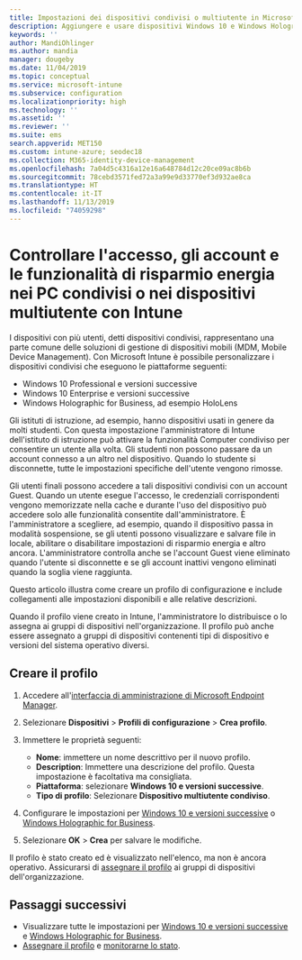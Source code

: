 ```yaml
---
title: Impostazioni dei dispositivi condivisi o multiutente in Microsoft Intune - Azure | Microsoft Docs
description: Aggiungere e usare dispositivi Windows 10 e Windows Holographic for Business condivisi o usati da più utenti in Microsoft Intune. Visualizzare un elenco di tutte le impostazioni e delle loro funzioni nei dispositivi, inclusi i dispositivi Microsoft HoloLens. Controllare gli account Guest, gestire gli account ed eliminare quelli inattivi, consentire o impedire il salvataggio nella risorsa di archiviazione locale, impostare le opzioni di alimentazione e sospensione, scegliere quando installare gli aggiornamenti e usare i dispositivi in ambienti di formazione in un profilo di configurazione del dispositivo.
keywords: ''
author: MandiOhlinger
ms.author: mandia
manager: dougeby
ms.date: 11/04/2019
ms.topic: conceptual
ms.service: microsoft-intune
ms.subservice: configuration
ms.localizationpriority: high
ms.technology: ''
ms.assetid: ''
ms.reviewer: ''
ms.suite: ems
search.appverid: MET150
ms.custom: intune-azure; seodec18
ms.collection: M365-identity-device-management
ms.openlocfilehash: 7a04d5c4316a12e16a648784d12c20ce09ac8b6b
ms.sourcegitcommit: 78cebd3571fed72a3a99e9d33770ef3d932ae8ca
ms.translationtype: HT
ms.contentlocale: it-IT
ms.lasthandoff: 11/13/2019
ms.locfileid: "74059298"
---
```

# <a name="control-access-accounts-and-power-features-on-shared-pc-or-multi-user-devices-using-intune"></a>Controllare l'accesso, gli account e le funzionalità di risparmio energia nei PC condivisi o nei dispositivi multiutente con Intune

I dispositivi con più utenti, detti dispositivi condivisi, rappresentano una parte comune delle soluzioni di gestione di dispositivi mobili (MDM, Mobile Device Management). Con Microsoft Intune è possibile personalizzare i dispositivi condivisi che eseguono le piattaforme seguenti:

- Windows 10 Professional e versioni successive
- Windows 10 Enterprise e versioni successive
- Windows Holographic for Business, ad esempio HoloLens

Gli istituti di istruzione, ad esempio, hanno dispositivi usati in genere da molti studenti. Con questa impostazione l'amministratore di Intune dell'istituto di istruzione può attivare la funzionalità Computer condiviso per consentire un utente alla volta. Gli studenti non possono passare da un account connesso a un altro nel dispositivo. Quando lo studente si disconnette, tutte le impostazioni specifiche dell'utente vengono rimosse.

Gli utenti finali possono accedere a tali dispositivi condivisi con un account Guest. Quando un utente esegue l'accesso, le credenziali corrispondenti vengono memorizzate nella cache e durante l'uso del dispositivo può accedere solo alle funzionalità consentite dall'amministratore. È l'amministratore a scegliere, ad esempio, quando il dispositivo passa in modalità sospensione, se gli utenti possono visualizzare e salvare file in locale, abilitare o disabilitare impostazioni di risparmio energia e altro ancora. L'amministratore controlla anche se l'account Guest viene eliminato quando l'utente si disconnette e se gli account inattivi vengono eliminati quando la soglia viene raggiunta.

Questo articolo illustra come creare un profilo di configurazione e include collegamenti alle impostazioni disponibili e alle relative descrizioni.

Quando il profilo viene creato in Intune, l'amministratore lo distribuisce o lo assegna ai gruppi di dispositivi nell'organizzazione. Il profilo può anche essere assegnato a gruppi di dispositivi contenenti tipi di dispositivo e versioni del sistema operativo diversi.

## <a name="create-the-profile"></a>Creare il profilo

1. Accedere all'[interfaccia di amministrazione di Microsoft Endpoint Manager](https://go.microsoft.com/fwlink/?linkid=2109431).
2. Selezionare **Dispositivi** > **Profili di configurazione** > **Crea profilo**.
3. Immettere le proprietà seguenti:

   - **Nome**: immettere un nome descrittivo per il nuovo profilo.
   - **Description**: Immettere una descrizione del profilo. Questa impostazione è facoltativa ma consigliata.
   - **Piattaforma**: selezionare **Windows 10 e versioni successive**.
   - **Tipo di profilo**: Selezionare **Dispositivo multiutente condiviso**.

4. Configurare le impostazioni per [Windows 10 e versioni successive](shared-user-device-settings-windows.md) o [Windows Holographic for Business](shared-user-device-settings-windows-holographic.md).

5. Selezionare **OK** > **Crea** per salvare le modifiche.

Il profilo è stato creato ed è visualizzato nell'elenco, ma non è ancora operativo. Assicurarsi di [assegnare il profilo](device-profile-assign.md) ai gruppi di dispositivi dell'organizzazione.

## <a name="next-steps"></a>Passaggi successivi

- Visualizzare tutte le impostazioni per [Windows 10 e versioni successive](shared-user-device-settings-windows.md) e [Windows Holographic for Business](shared-user-device-settings-windows-holographic.md).
- [Assegnare il profilo](device-profile-assign.md) e [monitorarne lo stato](device-profile-monitor.md).
